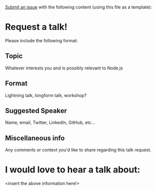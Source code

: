 [Submit an issue](http://github.com/baynode/baynode/issues) with the following content (using this file as a template):

# Request a talk!

Please include the following format:

## Topic
Whatever interests you and is possibly relevant to Node.js

## Format 
Lightning talk, longform talk, workshop?

## Suggested Speaker
Name, email, Twitter, LinkedIn, GitHub, etc...

## Miscellaneous info
Any comments or context you'd like to share regarding this talk request.


# I would love to hear a talk about:

<insert the above information here!>
